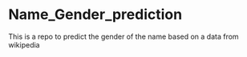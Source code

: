 # Name_Gender_prediction
This is a repo to predict the gender of the name based on a data from wikipedia
